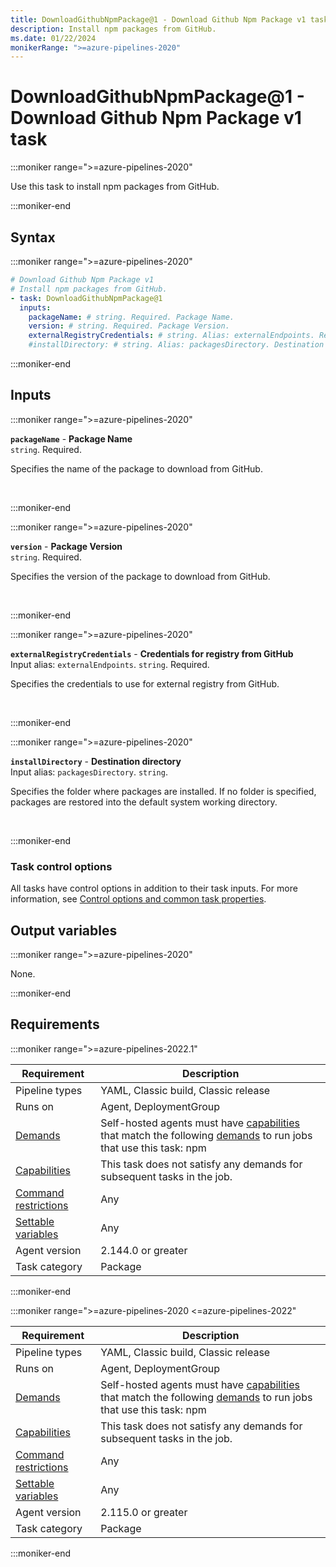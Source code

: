 ```yaml
---
title: DownloadGithubNpmPackage@1 - Download Github Npm Package v1 task
description: Install npm packages from GitHub.
ms.date: 01/22/2024
monikerRange: ">=azure-pipelines-2020"
---
```


# DownloadGithubNpmPackage@1 - Download Github Npm Package v1 task

<!-- :::description::: -->
:::moniker range=">=azure-pipelines-2020"

<!-- :::editable-content name="description"::: -->
Use this task to install npm packages from GitHub.
<!-- :::editable-content-end::: -->

:::moniker-end
<!-- :::description-end::: -->

<!-- :::syntax::: -->
## Syntax

:::moniker range=">=azure-pipelines-2020"

```yaml
# Download Github Npm Package v1
# Install npm packages from GitHub.
- task: DownloadGithubNpmPackage@1
  inputs:
    packageName: # string. Required. Package Name. 
    version: # string. Required. Package Version. 
    externalRegistryCredentials: # string. Alias: externalEndpoints. Required. Credentials for registry from GitHub. 
    #installDirectory: # string. Alias: packagesDirectory. Destination directory.
```

:::moniker-end
<!-- :::syntax-end::: -->

<!-- :::inputs::: -->
## Inputs

<!-- :::item name="packageName"::: -->
:::moniker range=">=azure-pipelines-2020"

**`packageName`** - **Package Name**<br>
`string`. Required.<br>
<!-- :::editable-content name="helpMarkDown"::: -->
Specifies the name of the package to download from GitHub.
<!-- :::editable-content-end::: -->
<br>

:::moniker-end
<!-- :::item-end::: -->
<!-- :::item name="version"::: -->
:::moniker range=">=azure-pipelines-2020"

**`version`** - **Package Version**<br>
`string`. Required.<br>
<!-- :::editable-content name="helpMarkDown"::: -->
Specifies the version of the package to download from GitHub.
<!-- :::editable-content-end::: -->
<br>

:::moniker-end
<!-- :::item-end::: -->
<!-- :::item name="externalRegistryCredentials"::: -->
:::moniker range=">=azure-pipelines-2020"

**`externalRegistryCredentials`** - **Credentials for registry from GitHub**<br>
Input alias: `externalEndpoints`. `string`. Required.<br>
<!-- :::editable-content name="helpMarkDown"::: -->
Specifies the credentials to use for external registry from GitHub.
<!-- :::editable-content-end::: -->
<br>

:::moniker-end
<!-- :::item-end::: -->
<!-- :::item name="installDirectory"::: -->
:::moniker range=">=azure-pipelines-2020"

**`installDirectory`** - **Destination directory**<br>
Input alias: `packagesDirectory`. `string`.<br>
<!-- :::editable-content name="helpMarkDown"::: -->
Specifies the folder where packages are installed. If no folder is specified, packages are restored into the default system working directory.
<!-- :::editable-content-end::: -->
<br>

:::moniker-end
<!-- :::item-end::: -->

### Task control options

All tasks have control options in addition to their task inputs. For more information, see [Control options and common task properties](/azure/devops/pipelines/yaml-schema/steps-task#common-task-properties).
<!-- :::inputs-end::: -->

<!-- :::outputVariables::: -->
## Output variables

:::moniker range=">=azure-pipelines-2020"

None.

:::moniker-end
<!-- :::outputVariables-end::: -->

<!-- :::remarks::: -->
<!-- :::editable-content name="remarks"::: -->
<!-- :::editable-content-end::: -->
<!-- :::remarks-end::: -->

<!-- :::examples::: -->
<!-- :::editable-content name="examples"::: -->
<!-- :::editable-content-end::: -->
<!-- :::examples-end::: -->

<!-- :::properties::: -->
## Requirements

:::moniker range=">=azure-pipelines-2022.1"

| Requirement | Description |
|-------------|-------------|
| Pipeline types | YAML, Classic build, Classic release |
| Runs on | Agent, DeploymentGroup |
| [Demands](/azure/devops/pipelines/process/demands) | Self-hosted agents must have [capabilities](/azure/devops/pipelines/agents/agents#capabilities) that match the following [demands](/azure/devops/pipelines/process/demands) to run jobs that use this task: npm |
| [Capabilities](/azure/devops/pipelines/agents/agents#capabilities) | This task does not satisfy any demands for subsequent tasks in the job. |
| [Command restrictions](/azure/devops/pipelines/security/templates#agent-logging-command-restrictions) | Any |
| [Settable variables](/azure/devops/pipelines/security/templates#agent-logging-command-restrictions) | Any |
| Agent version |  2.144.0 or greater |
| Task category | Package |

:::moniker-end

:::moniker range=">=azure-pipelines-2020 <=azure-pipelines-2022"

| Requirement | Description |
|-------------|-------------|
| Pipeline types | YAML, Classic build, Classic release |
| Runs on | Agent, DeploymentGroup |
| [Demands](/azure/devops/pipelines/process/demands) | Self-hosted agents must have [capabilities](/azure/devops/pipelines/agents/agents#capabilities) that match the following [demands](/azure/devops/pipelines/process/demands) to run jobs that use this task: npm |
| [Capabilities](/azure/devops/pipelines/agents/agents#capabilities) | This task does not satisfy any demands for subsequent tasks in the job. |
| [Command restrictions](/azure/devops/pipelines/security/templates#agent-logging-command-restrictions) | Any |
| [Settable variables](/azure/devops/pipelines/security/templates#agent-logging-command-restrictions) | Any |
| Agent version |  2.115.0 or greater |
| Task category | Package |

:::moniker-end
<!-- :::properties-end::: -->

<!-- :::see-also::: -->
<!-- :::editable-content name="seeAlso"::: -->
<!-- :::editable-content-end::: -->
<!-- :::see-also-end::: -->